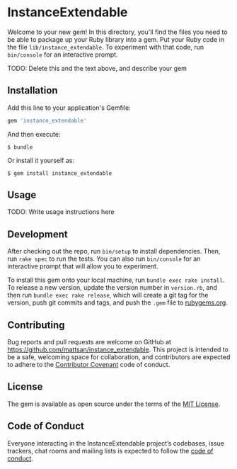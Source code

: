# InstanceExtendable

Welcome to your new gem! In this directory, you'll find the files you need to be able to package up your Ruby library into a gem. Put your Ruby code in the file `lib/instance_extendable`. To experiment with that code, run `bin/console` for an interactive prompt.

TODO: Delete this and the text above, and describe your gem

## Installation

Add this line to your application's Gemfile:

```ruby
gem 'instance_extendable'
```

And then execute:

    $ bundle

Or install it yourself as:

    $ gem install instance_extendable

## Usage

TODO: Write usage instructions here

## Development

After checking out the repo, run `bin/setup` to install dependencies. Then, run `rake spec` to run the tests. You can also run `bin/console` for an interactive prompt that will allow you to experiment.

To install this gem onto your local machine, run `bundle exec rake install`. To release a new version, update the version number in `version.rb`, and then run `bundle exec rake release`, which will create a git tag for the version, push git commits and tags, and push the `.gem` file to [rubygems.org](https://rubygems.org).

## Contributing

Bug reports and pull requests are welcome on GitHub at https://github.com/mattsan/instance_extendable. This project is intended to be a safe, welcoming space for collaboration, and contributors are expected to adhere to the [Contributor Covenant](http://contributor-covenant.org) code of conduct.

## License

The gem is available as open source under the terms of the [MIT License](http://opensource.org/licenses/MIT).

## Code of Conduct

Everyone interacting in the InstanceExtendable project’s codebases, issue trackers, chat rooms and mailing lists is expected to follow the [code of conduct](https://github.com/[USERNAME]/instance_extendable/blob/master/CODE_OF_CONDUCT.md).
